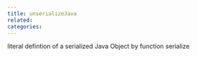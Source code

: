 ```yaml
---
title: unserializeJava
related:
categories:
---
```


literal defintion of a serialized Java Object by function serialize